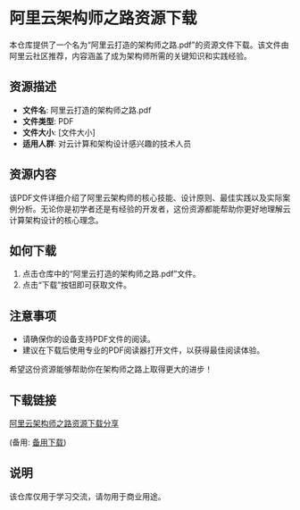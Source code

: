 # 阿里云架构师之路资源下载

本仓库提供了一个名为“阿里云打造的架构师之路.pdf”的资源文件下载。该文件由阿里云社区推荐，内容涵盖了成为架构师所需的关键知识和实践经验。

## 资源描述

- **文件名**: 阿里云打造的架构师之路.pdf
- **文件类型**: PDF
- **文件大小**: [文件大小]
- **适用人群**: 对云计算和架构设计感兴趣的技术人员

## 资源内容

该PDF文件详细介绍了阿里云架构师的核心技能、设计原则、最佳实践以及实际案例分析。无论你是初学者还是有经验的开发者，这份资源都能帮助你更好地理解云计算架构设计的核心理念。

## 如何下载

1. 点击仓库中的“阿里云打造的架构师之路.pdf”文件。
2. 点击“下载”按钮即可获取文件。

## 注意事项

- 请确保你的设备支持PDF文件的阅读。
- 建议在下载后使用专业的PDF阅读器打开文件，以获得最佳阅读体验。

希望这份资源能够帮助你在架构师之路上取得更大的进步！

## 下载链接
[阿里云架构师之路资源下载分享](https://pan.quark.cn/s/33ce87c9a4a7) 

(备用: [备用下载](https://pan.baidu.com/s/1c9yuz7eiWxOcW5vXl5aKXw?pwd=1234))

## 说明

该仓库仅用于学习交流，请勿用于商业用途。
